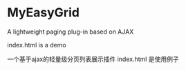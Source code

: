 MyEasyGrid
==========

A lightweight paging plug-in based on AJAX

index.html is a demo

一个基于ajax的轻量级分页列表展示插件
index.html 是使用例子